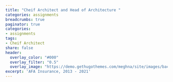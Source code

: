 ```yaml
---
title: "Cheif Architect and Head of Architecture "
categories: assignments
breadcrumbs: true
paginator: true
categories: 
- assignments
tags:
- Cheif Architect
share: false
header:
  overlay_color: "#000"
  overlay_filter: "0.5"
  overlay_image: "https://demo.gethugothemes.com/meghna/site/images/backgrounds/hero-area.jpg"
excerpt: 'AFA Insurance, 2013 - 2021'
---
```

